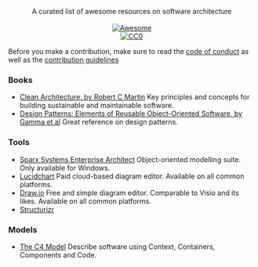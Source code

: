 

<p align="center">
  A curated list of awesome resources on software architecture
  <br/>
  <br/>
  <a href="https://awesome.re">
    <img src="https://awesome.re/badge-flat.svg" title="Awesome" />
  </a>
  <br/>
  <a href="https://creativecommons.org/publicdomain/zero/1.0/">
    <img src="http://mirrors.creativecommons.org/presskit/buttons/88x31/svg/cc-zero.svg" title="CC0" />
  </a>
</p>

Before you make a contribution, make sure to read the [code of conduct](code_of_conduct.md) as well as the [contribution guidelines](contributing.md)

### Books
- [Clean Architecture, by Robert C Martin](https://www.amazon.com/Clean-Architecture-Craftsmans-Software-Structure/dp/0134494164) 
  Key principles and concepts for building sustainable and maintainable software.
- [Design Patterns: Elements of Reusable Object-Oriented Software, by Gamma et al](https://www.amazon.com/Design-Patterns-Elements-Reusable-Object-Oriented/dp/0201633612/)
  Great reference on design patterns.

### Tools
- [Sparx Systems Enterprise Architect](https://sparxsystems.com/products/ea/index.html)
  Object-oriented modelling suite. Only available for Windows.
- [Lucidchart](https://www.lucidchart.com)
  Paid cloud-based diagram editor. Available on all common platforms.
- [Draw.io](https://www.draw.io) 
  Free and simple diagram editor. Comparable to Visio and its likes. Available on all common platforms.
- [Structurizr](https://structurizr.com)
  

### Models
- [The C4 Model](https://c4model.com/)
  Describe software using Context, Containers, Components and Code.
